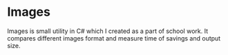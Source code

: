 Images
======
Images is small utility in C# which I created as a part of school work. It compares different images format and measure time of savings and output size.

